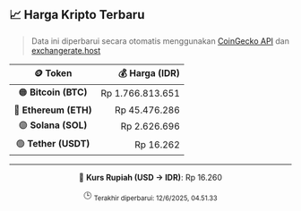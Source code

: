 

<!-- HARGA_KRIPTO -->
## 📈 Harga Kripto Terbaru

> Data ini diperbarui secara otomatis menggunakan [CoinGecko API](https://www.coingecko.com/) dan [exchangerate.host](https://exchangerate.host/)

<div align="center">

| 🪙 Token | 💰 Harga (IDR) |
|:------:|---------------:|
| 🟠 **Bitcoin (BTC)**   | Rp 1.766.813.651 |
| 🔵 **Ethereum (ETH)**  | Rp 45.476.286 |
| 🟣 **Solana (SOL)**    | Rp 2.626.696 |
| 🟢 **Tether (USDT)**   | Rp 16.262 |

---

💱 **Kurs Rupiah (USD → IDR)**: Rp 16.260

🕒 <sub>Terakhir diperbarui: 12/6/2025, 04.51.33</sub>

</div>
<!-- /HARGA_KRIPTO -->